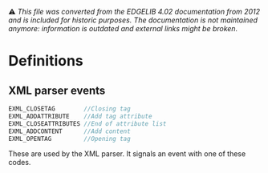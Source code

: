 :warning: _This file was converted from the EDGELIB 4.02 documentation from 2012 and is included for historic purposes. The documentation is not maintained anymore: information is outdated and external links might be broken._

# Definitions

## XML parser events
```c++
EXML_CLOSETAG        //Closing tag 
EXML_ADDATTRIBUTE    //Add tag attribute 
EXML_CLOSEATTRIBUTES //End of attribute list 
EXML_ADDCONTENT      //Add content 
EXML_OPENTAG         //Opening tag  
```

These are used by the XML parser. It signals an event with one of these codes.

